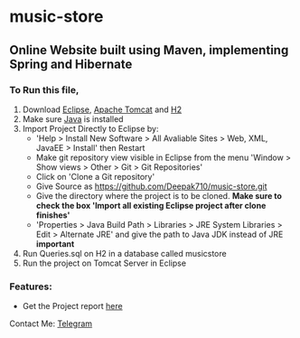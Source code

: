 # music-store

## Online Website built using Maven, implementing Spring and Hibernate

### To Run this file,
1. Download [Eclipse](http://www.eclipse.org/downloads/), [Apache Tomcat](https://tomcat.apache.org/download-90.cgi#9.0.10) and [H2](http://www.h2database.com/h2-setup-2017-06-10.exe)
1. Make sure [Java](https://java.com/en/download/) is installed
1. Import Project Directly to Eclipse by:
    * 'Help > Install New Software > All Avaliable Sites > Web, XML, JavaEE > Install' then Restart
    * Make git repository view visible in Eclipse from the menu 'Window > Show views > Other > Git > Git Repositories'
    * Click on 'Clone a Git repository'
    * Give Source as https://github.com/Deepak710/music-store.git
    * Give the directory where the project is to be cloned. **Make sure to check the box 'Import all existing Eclipse project after clone finishes'**
    * 'Properties > Java Build Path > Libraries > JRE System Libraries > Edit > Alternate JRE' and give the path to Java JDK instead of JRE **important**
1. Run Queries.sql on H2 in a database called musicstore
1. Run the project on Tomcat Server in Eclipse

### Features:
* Get the Project report [here](https://drive.google.com/open?id=1k9a3gJPrgn0iOOU6jF0xB1z--LzylWpf)

Contact Me: [Telegram](https://web.telegram.org/#/im?p=@AzorAhoy)
